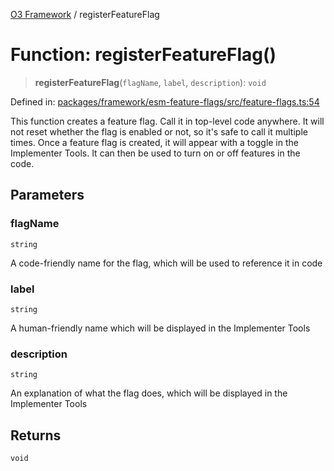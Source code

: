[O3 Framework](../API.md) / registerFeatureFlag

# Function: registerFeatureFlag()

> **registerFeatureFlag**(`flagName`, `label`, `description`): `void`

Defined in: [packages/framework/esm-feature-flags/src/feature-flags.ts:54](https://github.com/openmrs/openmrs-esm-core/blob/18d2874f03a33a6ab8295af0e87ac97fdd150718/packages/framework/esm-feature-flags/src/feature-flags.ts#L54)

This function creates a feature flag. Call it in top-level code anywhere. It will
not reset whether the flag is enabled or not, so it's safe to call it multiple times.
Once a feature flag is created, it will appear with a toggle in the Implementer Tools.
It can then be used to turn on or off features in the code.

## Parameters

### flagName

`string`

A code-friendly name for the flag, which will be used to reference it in code

### label

`string`

A human-friendly name which will be displayed in the Implementer Tools

### description

`string`

An explanation of what the flag does, which will be displayed in the Implementer Tools

## Returns

`void`
